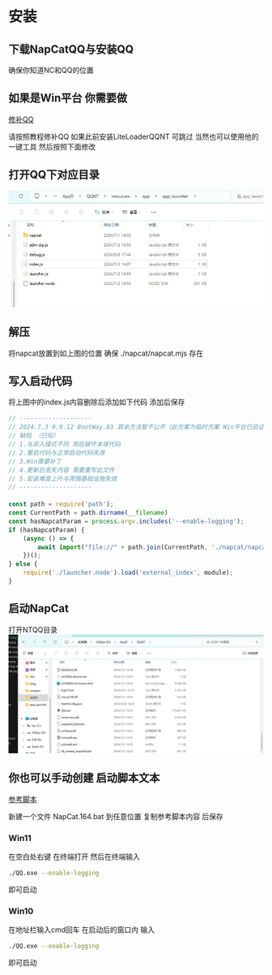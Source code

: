 # 安装
## 下载NapCatQQ与安装QQ
确保你知道NC和QQ的位置

## 如果是Win平台 你需要做
[修补QQ](https://liteloaderqqnt.github.io/guide/install.html#%E4%BF%AE%E8%A1%A5)

请按照教程修补QQ 如果此前安装LiteLoaderQQNT 可跳过 当然也可以使用他的一键工具 然后按照下面修改
## 打开QQ下对应目录
![way0301](../../asset/img/getting-started/install.way03.01.png)

## 解压
将napcat放置到如上图的位置 确保 ./napcat/napcat.mjs 存在

## 写入启动代码
将上图中的index.js内容删除后添加如下代码 添加后保存
```js
// --------------------
// 2024.7.3 9.9.12 BootWay.03 其余方法暂不公开（此方案为临时方案 Win平台已验证）
// 缺陷 （已知）
// 1.与非入侵式不同 现在破坏本体代码
// 2.重启代码与正常启动代码失效 
// 3.Win需要补丁
// 4.更新后丢失内容 需要重写此文件
// 5.安装难度上升与周围基础设施失效
// --------------------

const path = require('path');
const CurrentPath = path.dirname(__filename)
const hasNapcatParam = process.argv.includes('--enable-logging');
if (hasNapcatParam) {
    (async () => {
        await import("file://" + path.join(CurrentPath, './napcat/napcat.mjs'));
    })();
} else {
    require('./launcher.node').load('external_index', module);
}
```

## 启动NapCat
打开NTQQ目录
![way0302](../../asset/img/getting-started/install.way03.02.png)
## 你也可以手动创建 启动脚本文本
[参考脚本](https://github.com/NapNeko/NapCatQQ/blob/main/script/NapCat.164.bat)

新建一个文件 NapCat.164.bat 到任意位置 复制参考脚本内容 后保存
### Win11
在空白处右键 在终端打开 然后在终端输入
```bash
./QQ.exe --enable-logging
```
即可启动
### Win10
在地址栏输入cmd回车 在启动后的窗口内 输入
```bash
./QQ.exe --enable-logging
```
即可启动